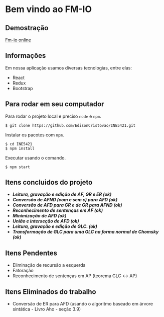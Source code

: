 # Bem vindo ao FM-IO

## Demostração

[Fm-io online](https://fm-io.herokuapp.com/)

## Informações

Em nossa aplicação usamos diversas tecnologias, entre elas:

- React
- Redux
- Bootstrap

## Para rodar em seu computador

Para rodar o projeto local e preciso `node` e `npm`.
```
$ git clone https://github.com/EdisonCristovao/INE5421.git
```
Instalar os pacotes com `npm`.

```
$ cd INE5421
$ npm install
```
Executar usando o comando.
```
$ npm start
```
## Itens concluidos do projeto

- ***Leitura, gravação e edição de AF, GR e ER (ok)***
- ***Conversão de AFND (com e sem ε) para AFD (ok)***
- ***Conversão de AFD para GR e de GR para AFND (ok)***
- ***Reconhecimento de sentenças em AF (ok)***
- ***Minimização de AFD (ok)***
- ***União e interseção de AFD (ok)***
- ***Leitura, gravação e edição de GLC. (ok)***
- ***Transformação de GLC para uma GLC na forma normal de Chomsky (ok)***

## Itens Pendentes
- Eliminação de recursão a esquerda
- Fatoração
- Reconhecimento de sentenças em AP (teorema GLC ↔ AP)

## Itens Eliminados do trabalho
- Conversão de ER para AFD (usando o algoritmo baseado em árvore sintática - Livro Aho - seção 3.9)